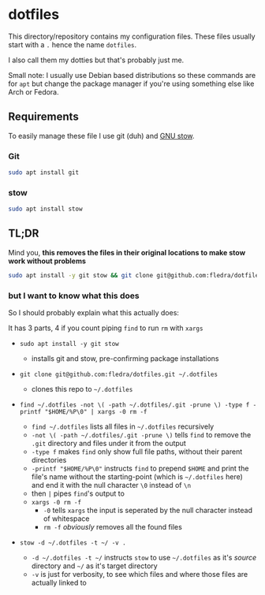 # dotfiles

This directory/repository contains my configuration files. These files usually start with a `.` hence the name `dotfiles`.

I also call them my dotties but that's probably just me.

Small note:
I usually use Debian based distributions so these commands are for `apt`
but change the package manager if you're using something else like Arch or Fedora.

## Requirements

To easily manage these file I use git (duh) and [GNU stow](https://www.gnu.org/software/stow/).

### Git

```sh
sudo apt install git
```

### stow

```sh
sudo apt install stow
```

## TL;DR

Mind you, **this removes the files in their original locations to make stow work without problems**

```sh
sudo apt install -y git stow && git clone git@github.com:fledra/dotfiles.git ~/.dotfiles && find ~/.dotfiles -not \( -path ~/.dotfiles/.git -prune \) -type f -printf "$HOME/%P\0" | xargs -0 rm -f && stow -d ~/.dotfiles -t ~/ -v .
```

### but I want to know what this does

So I should probably explain what this actually does:

It has 3 parts, 4 if you count piping `find` to run `rm` with `xargs`

- `sudo apt install -y git stow`
  - installs git and stow, pre-confirming package installations

- `git clone git@github.com:fledra/dotfiles.git ~/.dotfiles`
  - clones this repo to `~/.dotfiles`

- `find ~/.dotfiles -not \( -path ~/.dotfiles/.git -prune \) -type f -printf "$HOME/%P\0" | xargs -0 rm -f`
  - `find ~/.dotfiles` lists all files in `~/.dotfiles` recursively
  - `-not \( -path ~/.dotfiles/.git -prune \)` tells `find` to remove the `.git` directory and files under it from the output
  - `-type f` makes `find` only show full file paths, without their parent directories
  - `-printf "$HOME/%P\0"` instructs `find` to prepend `$HOME` and print the file's name without the starting-point (which is `~/.dotfiles` here) and end it with the null character `\0` instead of `\n`
  - then `|` pipes `find`'s output to
  - `xargs -0 rm -f`
    - `-0` tells `xargs` the input is seperated by the null character instead of whitespace
    - `rm -f` _obviously_ removes all the found files

- `stow -d ~/.dotfiles -t ~/ -v .`
  - `-d ~/.dotfiles -t ~/` instructs `stow` to use `~/.dotfiles` as it's _source_ directory and `~/` as it's target directory
  - `-v` is just for verbosity, to see which files and where those files are actually linked to
